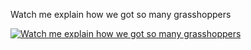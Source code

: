 Watch me explain how we got so many grasshoppers

[![Watch me explain how we got so many grasshoppers](https://img.youtube.com/vi/SVAB67f9Vv0/maxresdefault.jpg)](https://youtu.be/SVAB67f9Vv0)
